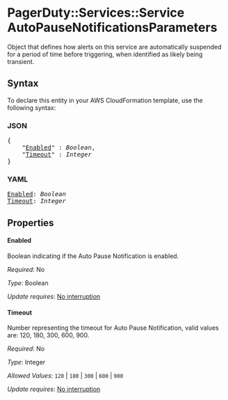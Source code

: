 # PagerDuty::Services::Service AutoPauseNotificationsParameters

Object that defines how alerts on this service are automatically suspended for a period of time before triggering, when identified as likely being transient.

## Syntax

To declare this entity in your AWS CloudFormation template, use the following syntax:

### JSON

<pre>
{
    "<a href="#enabled" title="Enabled">Enabled</a>" : <i>Boolean</i>,
    "<a href="#timeout" title="Timeout">Timeout</a>" : <i>Integer</i>
}
</pre>

### YAML

<pre>
<a href="#enabled" title="Enabled">Enabled</a>: <i>Boolean</i>
<a href="#timeout" title="Timeout">Timeout</a>: <i>Integer</i>
</pre>

## Properties

#### Enabled

Boolean indicating if the Auto Pause Notification is enabled.

_Required_: No

_Type_: Boolean

_Update requires_: [No interruption](https://docs.aws.amazon.com/AWSCloudFormation/latest/UserGuide/using-cfn-updating-stacks-update-behaviors.html#update-no-interrupt)

#### Timeout

Number representing the timeout for Auto Pause Notification, valid values are: 120, 180, 300, 600, 900.

_Required_: No

_Type_: Integer

_Allowed Values_: <code>120</code> | <code>180</code> | <code>300</code> | <code>600</code> | <code>900</code>

_Update requires_: [No interruption](https://docs.aws.amazon.com/AWSCloudFormation/latest/UserGuide/using-cfn-updating-stacks-update-behaviors.html#update-no-interrupt)

